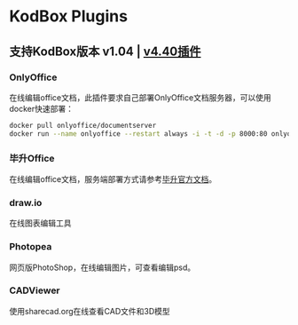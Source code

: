 # KodBox Plugins
## 支持KodBox版本 v1.04 | [v4.40插件](https://github.com/zhtengw/kodexplorer-plugins)

### OnlyOffice
在线编辑office文档，此插件要求自己部署OnlyOffice文档服务器，可以使用docker快速部署：
```bash
docker pull onlyoffice/documentserver
docker run --name onlyoffice --restart always -i -t -d -p 8000:80 onlyoffice/documentserver  
```

### 毕升Office
在线编辑office文档，服务端部署方式请参考[毕升官方文档](https://www.bishengoffice.com/apps/blog/posts/install.html)。

### draw.io
在线图表编辑工具

### Photopea
网页版PhotoShop，在线编辑图片，可查看编辑psd。

### CADViewer
使用sharecad.org在线查看CAD文件和3D模型
